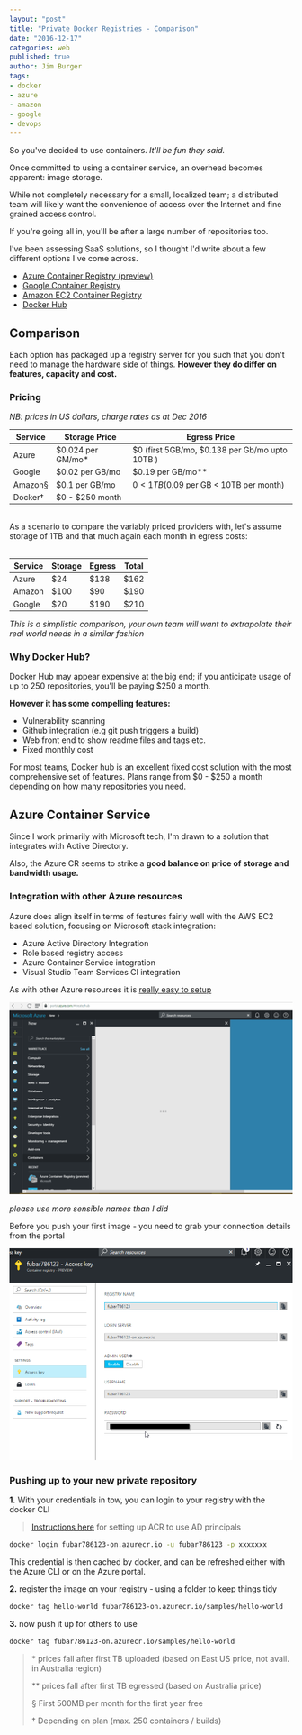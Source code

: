 ```yaml
---
layout: "post"
title: "Private Docker Registries - Comparison"
date: "2016-12-17"
categories: web
published: true
author: Jim Burger
tags:
- docker
- azure
- amazon
- google
- devops
---
```


So you've decided to use containers. _It'll be fun they said._

Once committed to using a container service, an overhead becomes apparent: image storage. 

While not completely necessary for a small, localized team; a distributed team will likely want the convenience of access
over the Internet and fine grained access control. 

If you're going all in, you'll be after a large number of repositories too.

I've been assessing SaaS solutions, so I thought I'd write about a few different options I've come across.

- [Azure Container Registry (preview)](https://docs.microsoft.com/en-us/azure/container-registry/)
- [Google Container Registry](https://cloud.google.com/container-registry/)
- [Amazon EC2 Container Registry](https://aws.amazon.com/ecr/) 
- [Docker Hub](https://hub.docker.com)


## Comparison 
Each option has packaged up a registry server for you such that you don't need to manage the hardware side of things. **However they do differ on features, capacity and cost.**

### Pricing 

_NB: prices in US dollars, charge rates as at Dec 2016_

| Service | Storage Price | Egress Price |
|---------|---------------|-----------------|
| Azure   |$0.024 per GM/mo*|$0 (first 5GB/mo, $0.138 per Gb/mo upto 10TB )|
| Google  |$0.02 per GB/mo|$0.19 per GB/mo**|
|Amazon§|$0.1 per GB/mo| $0 < 1TB ($0.09 per GB < 10TB per month)|
|Docker†|$0 - $250 month||


<br />
As a scenario to compare the variably priced providers with, let's assume storage of 1TB and that much again each month in egress costs:
<br />
<br />

| Service | Storage | Egress | Total |
|---------|---------|--------|-------|
|Azure    |$24      |$138    |$162   | 
|Amazon   |$100     |$90     |$190   |
|Google   |$20      |$190    |$210   |


_This is a simplistic comparison, your own team will want to extrapolate their real world needs in a similar fashion_

### Why Docker Hub?
Docker Hub may appear expensive at the big end; if you anticipate usage of up to 250 repositories, you'll be paying $250 a month. 

**However it has some compelling features:**

- Vulnerability scanning
- Github integration (e.g git push triggers a build)
- Web front end to show readme files and tags etc.
- Fixed monthly cost

For most teams, Docker hub is an excellent fixed cost solution with the most comprehensive set of features. Plans range from $0 - $250 a month depending on how many repositories you need.

## Azure Container Service 

Since I work primarily with Microsoft tech, I'm drawn to a solution that integrates with Active Directory.

Also, the Azure CR seems to strike a **good balance on price of storage and bandwidth usage.**

### Integration with other Azure resources

Azure does align itself in terms of features fairly well with the AWS EC2 based solution, focusing on Microsoft stack integration:

- Azure Active Directory Integration
- Role based registry access
- Azure Container Service integration
- Visual Studio Team Services CI integration

As with other Azure resources it is [really easy to setup](https://docs.microsoft.com/en-us/azure/container-registry/container-registry-get-started-docker-cli)

![Setup a private container registry](/assets/ACS-create.gif)

_please use more sensible names than I did_

Before you push your first image - you need to grab your connection details from the portal

![Get your admin credentials for the service](/assets/acs-admin-user.png)

### Pushing up to your new private repository

**1.** With your credentials in tow, you can login to your registry with the docker CLI

> [Instructions here](https://docs.microsoft.com/en-us/azure/container-registry/container-registry-get-started-azure-cli#assign-a-service-principal) for setting up ACR to use AD principals

```bash
docker login fubar786123-on.azurecr.io -u fubar786123 -p xxxxxxx
```
This credential is then cached by docker, and can be refreshed either with the Azure CLI or on the Azure portal.

**2.** register the image on your registry - using a folder to keep things tidy

```bash
docker tag hello-world fubar786123-on.azurecr.io/samples/hello-world
```

**3.** now push it up for others to use

```bash
docker tag fubar786123-on.azurecr.io/samples/hello-world
```

><text>*</text> prices fall after first TB uploaded (based on East US price, not avail. in Australia region)
>
>** prices fall after first TB egressed (based on Australia price)
>
>§ First 500MB per month for the first year free
>
>† Depending on plan (max. 250 containers / builds)
